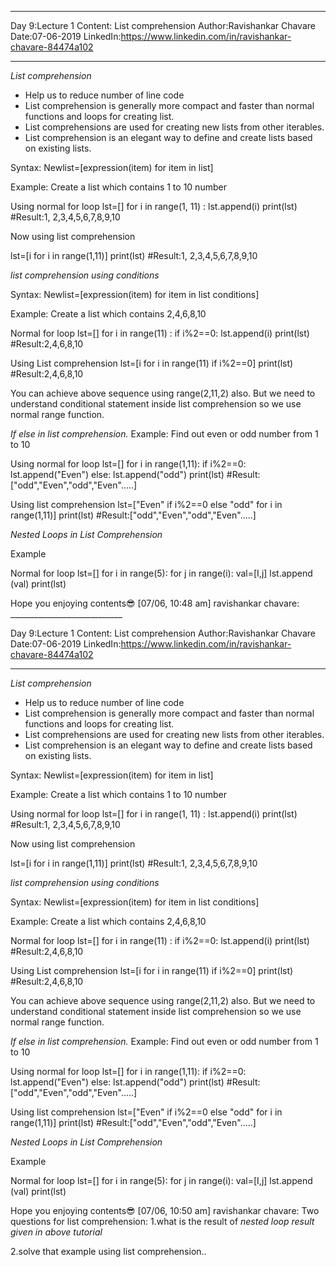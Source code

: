 ____________________________

Day 9:Lecture 1
Content: List comprehension
Author:Ravishankar Chavare
Date:07-06-2019
LinkedIn:https://www.linkedin.com/in/ravishankar-chavare-84474a102
_______________________________

*List comprehension*
- Help us to reduce number of line code 
- List comprehension is generally more compact and faster than normal functions and loops for creating list.
- List comprehensions are used for creating new lists from other iterables.
- List comprehension is an elegant way to define and create lists based on existing lists.

Syntax:
Newlist=[expression(item) for item in list]

Example:
Create a list which contains 1 to 10 number 

Using normal for loop
lst=[]
for i in range(1, 11) :
      lst.append(i) 
print(lst) 
#Result:1, 2,3,4,5,6,7,8,9,10

Now using list comprehension

lst=[i for i in range(1,11)]
print(lst) 
#Result:1, 2,3,4,5,6,7,8,9,10


*list comprehension using conditions*

Syntax:
Newlist=[expression(item) for item in list conditions]


Example:
Create a list which contains
2,4,6,8,10

Normal for loop
lst=[]
for i  in range(11) :
    if i%2==0:
        lst.append(i) 
print(lst) 
#Result:2,4,6,8,10

Using List comprehension
lst=[i for i in range(11)  if i%2==0]
print(lst) 
#Result:2,4,6,8,10

You can achieve above sequence using range(2,11,2) also. But we need to understand conditional statement inside list comprehension so we use normal range function. 


*If else in list comprehension.*
Example:
Find out even or odd number from 1 to 10

Using normal for loop
lst=[]
for i in range(1,11):
      if i%2==0:
          lst.append("Even")
       else:
          lst.append("odd") 
print(lst) 
#Result:["odd","Even","odd","Even".....]

Using list comprehension
lst=["Even" if i%2==0 else "odd" for i in range(1,11)]
print(lst) 
#Result:["odd","Even","odd","Even".....]


*Nested Loops in List Comprehension*

Example


Normal for loop
lst=[]
for i in range(5):
      for j in range(i):
          val=[I,j]
          lst.append (val) 
print(lst) 


Hope you enjoying contents😎
[07/06, 10:48 am] ravishankar chavare: ____________________________

Day 9:Lecture 1
Content: List comprehension
Author:Ravishankar Chavare
Date:07-06-2019
LinkedIn:https://www.linkedin.com/in/ravishankar-chavare-84474a102
_______________________________

*List comprehension*
- Help us to reduce number of line code 
- List comprehension is generally more compact and faster than normal functions and loops for creating list.
- List comprehensions are used for creating new lists from other iterables.
- List comprehension is an elegant way to define and create lists based on existing lists.

Syntax:
Newlist=[expression(item) for item in list]

Example:
Create a list which contains 1 to 10 number 

Using normal for loop
lst=[]
for i in range(1, 11) :
      lst.append(i) 
print(lst) 
#Result:1, 2,3,4,5,6,7,8,9,10

Now using list comprehension

lst=[i for i in range(1,11)]
print(lst) 
#Result:1, 2,3,4,5,6,7,8,9,10


*list comprehension using conditions*

Syntax:
Newlist=[expression(item) for item in list conditions]


Example:
Create a list which contains
2,4,6,8,10

Normal for loop
lst=[]
for i  in range(11) :
    if i%2==0:
        lst.append(i) 
print(lst) 
#Result:2,4,6,8,10

Using List comprehension
lst=[i for i in range(11)  if i%2==0]
print(lst) 
#Result:2,4,6,8,10

You can achieve above sequence using range(2,11,2) also. But we need to understand conditional statement inside list comprehension so we use normal range function. 


*If else in list comprehension.*
Example:
Find out even or odd number from 1 to 10

Using normal for loop
lst=[]
for i in range(1,11):
      if i%2==0:
          lst.append("Even")
       else:
          lst.append("odd") 
print(lst) 
#Result:["odd","Even","odd","Even".....]

Using list comprehension
lst=["Even" if i%2==0 else "odd" for i in range(1,11)]
print(lst) 
#Result:["odd","Even","odd","Even".....]


*Nested Loops in List Comprehension*

Example


Normal for loop
lst=[]
for i in range(5):
      for j in range(i):
          val=[I,j]
          lst.append (val) 
print(lst) 


Hope you enjoying contents😎
[07/06, 10:50 am] ravishankar chavare: Two questions for list comprehension:
1.what is the result of *nested loop result given in above tutorial*


2.solve that example using list comprehension..
